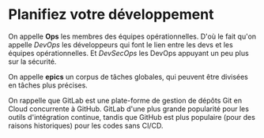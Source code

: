 # Planifiez votre développement

On appelle **Ops** les membres des équipes opérationnelles. D'où le fait qu'on appelle _DevOps_ les développeurs qui font le lien entre les devs et les équipes opérationnelles. Et _DevSecOps_ les DevOps appuyant un peu plus sur la sécurité.

On appelle **epics** un corpus de tâches globales, qui peuvent être divisées en tâches plus précises.

On rappelle que GitLab est une plate-forme de gestion de dépôts Git en Cloud concurrente à GitHub. GitLab d'une plus grande popularité pour les outils d'intégration continue, tandis que GitHub est plus populaire (pour des raisons historiques) pour les codes sans CI/CD.

